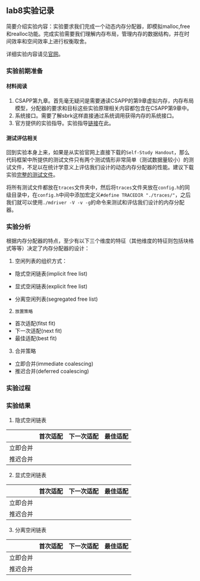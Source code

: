 ## lab8实验记录

简要介绍实验内容：实验要求我们完成一个动态内存分配器，即模拟malloc,free和realloc功能。完成实验需要我们理解内存布局，管理内存的数据结构，并在时间效率和空间效率上进行权衡取舍。

详细实验内容请见[官网](http://csapp.cs.cmu.edu/3e/labs.html)。

### 实验前期准备

#### 材料阅读

1. CSAPP第九章。首先毫无疑问是需要通读CSAPP的第9章虚拟内存，内存布局模型，分配器的要求和目标这些实验原理相关内容都包含在CSAPP第9章中。
2. 系统接口。需要了解sbrk这样直接通过系统调用获得内存的系统接口。
3. 官方提供的实验指导。实验指导[链接](http://csapp.cs.cmu.edu/3e/malloclab.pdf)在此。

#### 测试评估相关

回到实验本身上来，如果是从实验官网上直接下载的`Self-Study Handout`，那么代码框架中所提供的测试文件只有两个测试情形非常简单（测试数据量较小）的测试文件，不足以在统计学意义上评估我们设计的动态内存分配器的性能。建议下载实验[完整的测试文件](https://github.com/Ethan-Yan27/CSAPP-Labs/tree/master/yzf-malloclab-handout/traces)。

将所有测试文件都放在`traces`文件夹中，然后将`traces`文件夹放在`config.h`的同级目录中，在`config.h`中间中添加宏定义`#define TRACEDIR "./traces/"`，之后我们就可以使用`./mdriver -V -v -g`的命令来测试和评估我们设计的内存分配器。

### 实验分析

根据内存分配器的特点，至少有以下三个维度的特征（其他维度的特征则包括块格式等等）决定了内存分配器的设计：

1. 空闲列表的组织方式：

  * 隐式空闲链表(implicit free list)

  * 显式空闲链表(explicit free list)

  * 分离空闲列表(segregated free list)

2.     放置策略

  * 首次适配(fitst fit)
  * 下一次适配(next fit)
  * 最佳适配(best fit)
3. 合并策略
  * 立即合并(immediate coalescing)
  * 推迟合并(deferred coalescing)

### 实验过程



### 实验结果

1. 隐式空闲链表

|          | 首次适配 | 下一次适配 | 最佳适配 |
| :------: | :------: | :--------: | :------: |
| 立即合并 |          |            |          |
| 推迟合并 |          |            |          |

2. 显式空闲链表

|          | 首次适配 | 下一次适配 | 最佳适配 |
| :------: | :------: | :--------: | :------: |
| 立即合并 |          |            |          |
| 推迟合并 |          |            |          |

3. 分离空闲链表

|          | 首次适配 | 下一次适配 | 最佳适配 |
| :------: | :------: | :--------: | :------: |
| 立即合并 |          |            |          |
| 推迟合并 |          |            |          |

